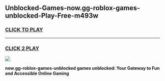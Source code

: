 
## Unblocked-Games-now.gg-roblox-games-unblocked-Play-Free-m493w
<h3>
<a href="https://premium76.site?title=now.gg-roblox-games-unblocked&ref=10A">CLICK TO PLAY</a></h3>
<hr>

<h3>
<a href="https://premium76.site?title=now.gg-roblox-games-unblocked&ref=10A">CLICK 2 PLAY</a>
  
</h3>

<a href="https://premium76.site?title=now.gg-roblox-games-unblocked&ref=10A"><img src="https://clearcache.store/games.png"></a>


**now.gg-roblox-games-unblocked games unblocked: Your Gateway to Fun and Accessible Online Gaming**
